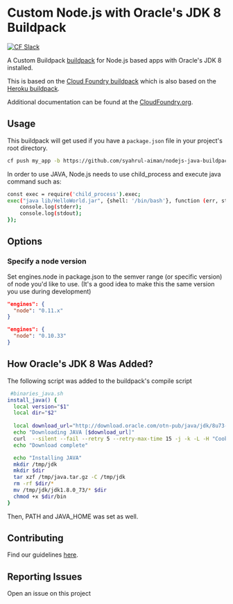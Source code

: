 # Custom Node.js with Oracle's JDK 8 Buildpack
[![CF Slack](https://s3.amazonaws.com/buildpacks-assets/buildpacks-slack.svg)](http://slack.cloudfoundry.org)

A Custom Buildpack [buildpack](http://docs.cloudfoundry.org/buildpacks/) for Node.js based apps with Oracle's JDK 8 installed.

This is based on the [Cloud Foundry buildpack](https://github.com/cloudfoundry/nodejs-buildpack) which is also based on the [Heroku buildpack](https://github.com/heroku/heroku-buildpack-nodejs).

Additional documentation can be found at the [CloudFoundry.org](http://docs.cloudfoundry.org/buildpacks/).

## Usage

This buildpack will get used if you have a `package.json` file in your project's root directory.

```bash
cf push my_app -b https://github.com/syahrul-aiman/nodejs-java-buildpack.git
```

In order to use JAVA, Node.js needs to use child_process and execute java command such as:
```bash
const exec = require('child_process').exec;
exec("java lib/HelloWorld.jar", {shell: '/bin/bash'}, function (err, stdout, stderr) {
	console.log(stderr);
	console.log(stdout);
});
```

## Options

### Specify a node version

Set engines.node in package.json to the semver range
(or specific version) of node you'd like to use.
(It's a good idea to make this the same version you use during development)

```json
"engines": {
  "node": "0.11.x"
}
```

```json
"engines": {
  "node": "0.10.33"
}
```

## How Oracle's JDK 8 Was Added?

The following script was added to the buildpack's compile script

```bash
 #binaries_java.sh
install_java() {
  local version="$1"
  local dir="$2"
  
  local download_url="http://download.oracle.com/otn-pub/java/jdk/8u73-b02/jdk-8u73-linux-x64.tar.gz"
  echo "Downloading JAVA [$download_url]"
  curl  --silent --fail --retry 5 --retry-max-time 15 -j -k -L -H "Cookie: oraclelicense=accept-securebackup-cookie" "$download_url" -o /tmp/java.tar.gz || (echo "Unable to download java; does it exist?" && false)
  echo "Download complete"

  echo "Installing JAVA"
  mkdir /tmp/jdk
  mkdir $dir
  tar xzf /tmp/java.tar.gz -C /tmp/jdk
  rm -rf $dir/*
  mv /tmp/jdk/jdk1.8.0_73/* $dir
  chmod +x $dir/bin	
}
```

Then, PATH and JAVA_HOME was set as well.

## Contributing

Find our guidelines [here](./CONTRIBUTING.md).


## Reporting Issues

Open an issue on this project
